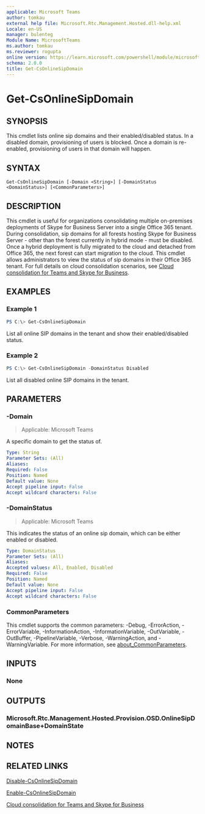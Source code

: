 ```yaml
---
applicable: Microsoft Teams
author: tomkau
external help file: Microsoft.Rtc.Management.Hosted.dll-help.xml
Locale: en-US
manager: bulenteg
Module Name: MicrosoftTeams
ms.author: tomkau
ms.reviewer: rogupta
online version: https://learn.microsoft.com/powershell/module/microsoftteams/get-csonlinesipdomain
schema: 2.0.0
title: Get-CsOnlineSipDomain
---
```


# Get-CsOnlineSipDomain

## SYNOPSIS
This cmdlet lists online sip domains and their enabled/disabled status. In a disabled domain, provisioning of users is blocked. Once a domain is re-enabled, provisioning of users in that domain will happen.

## SYNTAX

```
Get-CsOnlineSipDomain [-Domain <String>] [-DomainStatus <DomainStatus>] [<CommonParameters>]
```

## DESCRIPTION
This cmdlet is useful for organizations consolidating multiple on-premises deployments of Skype for Business Server into a single Office 365 tenant. During consolidation, sip domains for all forests hosting Skype for Business Server - other than the forest currently in hybrid mode -  must be disabled. Once a hybrid deployment is fully migrated to the cloud and detached from Office 365, the next forest can start migration to the cloud. This cmdlet allows administrators to view the status of  sip domains in their Office 365 tenant. For full details on cloud consolidation scenarios, see [Cloud consolidation for Teams and Skype for Business](https://learn.microsoft.com/skypeforbusiness/hybrid/cloud-consolidation).

## EXAMPLES

### Example 1
```powershell
PS C:\> Get-CsOnlineSipDomain
```

List all online SIP domains in the tenant and show their enabled/disabled status.

### Example 2
```powershell
PS C:\> Get-CsOnlineSipDomain -DomainStatus Disabled
```

List all disabled online SIP domains in the tenant.

## PARAMETERS

### -Domain

> Applicable: Microsoft Teams

A specific domain to get the status of.

```yaml
Type: String
Parameter Sets: (All)
Aliases:
Required: False
Position: Named
Default value: None
Accept pipeline input: False
Accept wildcard characters: False
```

### -DomainStatus

> Applicable: Microsoft Teams

This indicates the status of an online sip domain, which can be either enabled or disabled.

```yaml
Type: DomainStatus
Parameter Sets: (All)
Aliases:
Accepted values: All, Enabled, Disabled
Required: False
Position: Named
Default value: None
Accept pipeline input: False
Accept wildcard characters: False
```

### CommonParameters
This cmdlet supports the common parameters: -Debug, -ErrorAction, -ErrorVariable, -InformationAction, -InformationVariable, -OutVariable, -OutBuffer, -PipelineVariable, -Verbose, -WarningAction, and -WarningVariable. For more information, see [about_CommonParameters](https://go.microsoft.com/fwlink/?LinkID=113216).

## INPUTS

### None

## OUTPUTS

### Microsoft.Rtc.Management.Hosted.Provision.OSD.OnlineSipDomainBase+DomainState

## NOTES

## RELATED LINKS

[Disable-CsOnlineSipDomain](https://learn.microsoft.com/powershell/module/microsoftteams/disable-csonlinesipdomain)

[Enable-CsOnlineSipDomain](https://learn.microsoft.com/powershell/module/microsoftteams/enable-csonlinesipdomain)

[Cloud consolidation for Teams and Skype for Business](https://learn.microsoft.com/skypeforbusiness/hybrid/cloud-consolidation)
